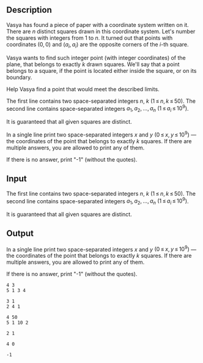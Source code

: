 ## Description

<div><p>Vasya has found a piece of paper with a coordinate system written on it. There are <span class="tex-span"><i>n</i></span> distinct squares drawn in this coordinate system. Let's number the squares with integers from 1 to <span class="tex-span"><i>n</i></span>. It turned out that points with coordinates <span class="tex-span">(0, 0)</span> and <span class="tex-span">(<i>a</i><sub class="lower-index"><i>i</i></sub>, <i>a</i><sub class="lower-index"><i>i</i></sub>)</span> are the opposite corners of the <span class="tex-span"><i>i</i></span>-th square.</p><p>Vasya wants to find such integer point (with integer coordinates) of the plane, that belongs to exactly <span class="tex-span"><i>k</i></span> drawn squares. We'll say that a point belongs to a square, if the point is located either inside the square, or on its boundary. </p><p>Help Vasya find a point that would meet the described limits.</p></div><div class="input-specification"><p>The first line contains two space-separated integers <span class="tex-span"><i>n</i></span>, <span class="tex-span"><i>k</i></span> <span class="tex-span">(1 ≤ <i>n</i>, <i>k</i> ≤ 50)</span>. The second line contains space-separated integers <span class="tex-span"><i>a</i><sub class="lower-index">1</sub>, <i>a</i><sub class="lower-index">2</sub>, ..., <i>a</i><sub class="lower-index"><i>n</i></sub></span> <span class="tex-span">(1 ≤ <i>a</i><sub class="lower-index"><i>i</i></sub> ≤ 10<sup class="upper-index">9</sup>)</span>.</p><p>It is guaranteed that all given squares are distinct.</p></div><div class="output-specification"><p>In a single line print two space-separated integers <span class="tex-span"><i>x</i></span> and <span class="tex-span"><i>y</i></span> <span class="tex-span">(0 ≤ <i>x</i>, <i>y</i> ≤ 10<sup class="upper-index">9</sup>)</span> — the coordinates of the point that belongs to exactly <span class="tex-span"><i>k</i></span> squares. If there are multiple answers, you are allowed to print any of them. </p><p>If there is no answer, print "<span class="tex-font-style-tt">-1</span>" (without the quotes).</p></div>

## Input

<p>The first line contains two space-separated integers <span class="tex-span"><i>n</i></span>, <span class="tex-span"><i>k</i></span> <span class="tex-span">(1 ≤ <i>n</i>, <i>k</i> ≤ 50)</span>. The second line contains space-separated integers <span class="tex-span"><i>a</i><sub class="lower-index">1</sub>, <i>a</i><sub class="lower-index">2</sub>, ..., <i>a</i><sub class="lower-index"><i>n</i></sub></span> <span class="tex-span">(1 ≤ <i>a</i><sub class="lower-index"><i>i</i></sub> ≤ 10<sup class="upper-index">9</sup>)</span>.</p><p>It is guaranteed that all given squares are distinct.</p>

## Output

<p>In a single line print two space-separated integers <span class="tex-span"><i>x</i></span> and <span class="tex-span"><i>y</i></span> <span class="tex-span">(0 ≤ <i>x</i>, <i>y</i> ≤ 10<sup class="upper-index">9</sup>)</span> — the coordinates of the point that belongs to exactly <span class="tex-span"><i>k</i></span> squares. If there are multiple answers, you are allowed to print any of them. </p><p>If there is no answer, print "<span class="tex-font-style-tt">-1</span>" (without the quotes).</p>





```input1
4 3
5 1 3 4

```




```input2
3 1
2 4 1

```




```input3
4 50
5 1 10 2

```




```output1
2 1

```




```output2
4 0

```




```output3
-1

```


